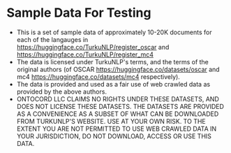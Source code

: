 # Sample Data For Testing
- This is a set of sample data of approximately 10-20K documents for each of the langauges in https://huggingface.co/TurkuNLP/register_oscar and https://huggingface.co/TurkuNLP/register_mc4
- The data is licensed under TurkuNLP's terms, and the terms of the original authors (of OSCAR https://huggingface.co/datasets/oscar and mc4 https://huggingface.co/datasets/mc4 respectively).
- The data is provided and used as a fair use of web crawled data as provided by the above authors. 
- ONTOCORD LLC CLAIMS NO RIGHTS UNDER THESE DATASETS, AND DOES NOT LICENSE THESE DATASETS. THE DATASETS ARE PROVIDED AS A CONVENIENCE AS A SUBSET OF WHAT CAN BE DOWNLOADED FROM TURKUNLP'S WEBSITE. USE AT YOUR OWN RISK. TO THE EXTENT YOU ARE NOT PERMITTED TO USE WEB CRAWLED DATA IN YOUR JURISDICTION, DO NOT DOWNLOAD, ACCESS OR USE THIS DATA.
